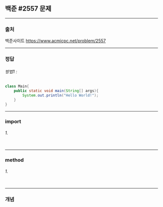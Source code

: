 ## 백준 #2557 문제

---

### 출처

백준사이트
<https://www.acmicpc.net/problem/2557>

---

### 정답

###### 방법1 :

```java
class Main{
    public static void main(String[] args){
        System.out.println("Hello World!");
    }
}
```

---

### import

###### 1.

```java

```

---

### method

###### 1.

```java

```

---

### 개념
